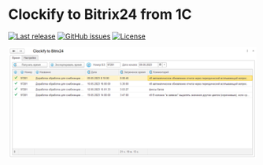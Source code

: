 # Clockify to Bitrix24 from 1C
[![Last release](https://img.shields.io/github/v/release/alei1180/clockifytobitrix24?include_prereleases&label=last%20release&style=badge)](https://github.com/alei1180/clockifytobitrix24/releases/latest)
[![GitHub issues](https://img.shields.io/github/issues-raw/alei1180/clockifytobitrix24?style=badge)](https://github.com/alei1180/clockifytobitrix24/issues)
[![License](https://img.shields.io/github/license/alei1180/clockifytobitrix24?style=badge)](https://github.com/alei1180/clockifytobitrix24/blob/master/LICENSE)

![](img/form_preview.png)
